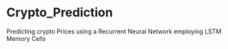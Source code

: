 # Crypto_Prediction
Predicting crypto Prices using a Recurrent Neural Network employing LSTM Memory Cells 
